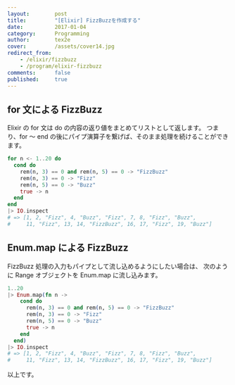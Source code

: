 ```yaml
---
layout:        post
title:         "[Elixir] FizzBuzzを作成する"
date:          2017-01-04
category:      Programming
author:        tex2e
cover:         /assets/cover14.jpg
redirect_from:
    - /elixir/fizzbuzz
    - /program/elixir-fizzbuzz
comments:      false
published:     true
---
```



for 文による FizzBuzz
--------------------

Elixir の for 文は do の内容の返り値をまとめてリストとして返します。
つまり、for 〜 end の後にパイプ演算子を繋げば、そのまま処理を続けることができます。

```elixir
for n <- 1..20 do
  cond do
    rem(n, 3) == 0 and rem(n, 5) == 0 -> "FizzBuzz"
    rem(n, 3) == 0 -> "Fizz"
    rem(n, 5) == 0 -> "Buzz"
    true -> n
  end
end
|> IO.inspect
# => [1, 2, "Fizz", 4, "Buzz", "Fizz", 7, 8, "Fizz", "Buzz",
#     11, "Fizz", 13, 14, "FizzBuzz", 16, 17, "Fizz", 19, "Buzz"]
```


Enum.map による FizzBuzz
-----------------------

FizzBuzz 処理の入力もパイプとして流し込めるようにしたい場合は、
次のように Range オブジェクトを Enum.map に流し込みます。

```elixir
1..20
|> Enum.map(fn n ->
    cond do
      rem(n, 3) == 0 and rem(n, 5) == 0 -> "FizzBuzz"
      rem(n, 3) == 0 -> "Fizz"
      rem(n, 5) == 0 -> "Buzz"
      true -> n
    end
  end)
|> IO.inspect
# => [1, 2, "Fizz", 4, "Buzz", "Fizz", 7, 8, "Fizz", "Buzz",
#     11, "Fizz", 13, 14, "FizzBuzz", 16, 17, "Fizz", 19, "Buzz"]
```

以上です。
